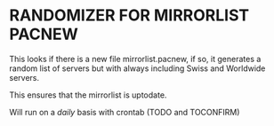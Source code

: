 



# RANDOMIZER FOR MIRRORLIST PACNEW


This looks if there is a new file mirrorlist.pacnew, if so, it generates a random list of servers but with always including Swiss and Worldwide servers.

This ensures that the mirrorlist is uptodate.

Will run on a *daily* basis with crontab (TODO and TOCONFIRM)
